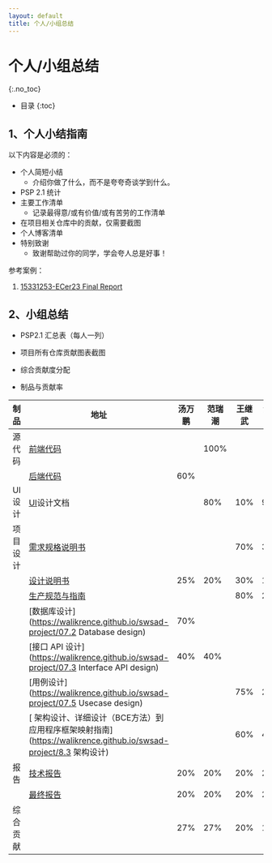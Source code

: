 ```yaml
---
layout: default
title: 个人/小组总结
---
```


# 个人/小组总结
{:.no_toc}

* 目录
{:toc}

## 1、个人小结指南

以下内容是必须的：

* 个人简短小结
    - 介绍你做了什么，而不是夸夸奇谈学到什么。
* PSP 2.1 统计
* 主要工作清单
    - 记录最得意/或有价值/或有苦劳的工作清单
* 在项目相关仓库中的贡献，仅需要截图
* 个人博客清单
* 特别致谢
    - 致谢帮助过你的同学，学会夸人总是好事！

参考案例：

1. [15331253-ECer23 Final Report](https://www.jianshu.com/p/edae2a252471)

## 2、小组总结

* PSP2.1 汇总表（每人一列）



* 项目所有仓库贡献图表截图

  

* 综合贡献度分配



- 制品与贡献率

| 制品     | 地址                                                         | 汤万鹏 | 范瑞潮 | 王继武 | 汤浩林 | 李冰 |
| -------- | ------------------------------------------------------------ | ------ | ------ | ------ | ------ | ---- |
| 源代码   | [前端代码](https://github.com/Walikrence/swsad-project/tree/master/fore-ground-work) |        | 100%   |        |        |      |
|          | [后端代码](https://github.com/Walikrence/swsad-project/tree/master/managerwork) | 60%    |        |        |        | 40%  |
| UI设计   | [UI](https://walikrence.github.io/swsad-project/07.1%20UI%20design)设计文档 |        | 80%    | 10%    | 90%    |      |
| 项目设计 | [需求规格说明书](https://walikrence.github.io/swsad-project/06-requirements) |        |        | 70%    | 30%    |      |
|          | [设计说明书](https://walikrence.github.io/swsad-project/07-designs) | 25%    | 20%    | 30%    | 10%    | 15%  |
|          | [生产规范与指南](https://walikrence.github.io/swsad-project/8.1%20%E4%BB%A3%E7%A0%81%E8%A7%84%E8%8C%83) |        |        | 80%    | 20%    |      |
|          | [数据库设计](https://walikrence.github.io/swsad-project/07.2 Database design) | 70%    |        |        |        | 30%  |
|          | [接口 API 设计](https://walikrence.github.io/swsad-project/07.3 Interface API design) | 40%    | 40%    |        |        | 20%  |
|          | [用例设计](https://walikrence.github.io/swsad-project/07.5 Usecase design) |        |        | 75%    | 25%    |      |
|          | [ 架构设计、详细设计（BCE方法）到应用程序框架映射指南](https://walikrence.github.io/swsad-project/8.3 架构设计) |        |        | 60%    | 40%    |      |
| 报告     | [技术报告](https://walikrence.github.io/swsad-project/x4-techniques) | 20%    | 20%    | 20%    | 20%    | 20%  |
|          | [最终报告](https://walikrence.github.io/swsad-project/x5-summary) | 20%    | 20%    | 20%    | 20%    | 20%  |
| 综合贡献 |                                                              | 27%    | 27%    | 20%    | 16%    | 10%  |



